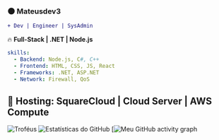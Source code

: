 ### 🌑 **Mateusdev3**  
```diff
+ Dev | Engineer | SysAdmin
```

🔥 **Full-Stack | .NET | Node.js**

```yaml
skills:
  - Backend: Node.js, C#, C++
  - Frontend: HTML, CSS, JS, React
  - Frameworks: .NET, ASP.NET
  - Network: Firewall, QoS
```

🚀 **Hosting: SquareCloud | Cloud Server | AWS Compute**  
---
![Troféus](https://github-profile-trophy.vercel.app/?username=Mateusdev3)
![Estatísticas do GitHub](https://github-readme-stats.vercel.app/api?username=Mateusdev3&show_icons=true&theme=radical)
[![Meu GitHub activity graph](https://github-readme-activity-graph.cyclic.app/graph?username=Mateusdev3&theme=github)





